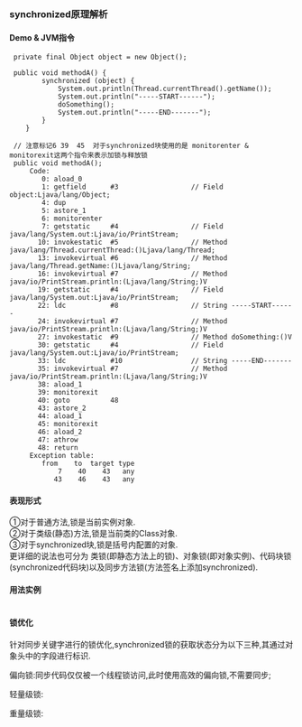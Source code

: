 ### synchronized原理解析

#### Demo & JVM指令
```
 private final Object object = new Object();

 public void methodA() {
        synchronized (object) {
            System.out.println(Thread.currentThread().getName());
            System.out.println("-----START------");
            doSomething();
            System.out.println("-----END-------");
        }
    }
 
 // 注意标记6 39  45  对于synchronized块使用的是 monitorenter & monitorexit这两个指令来表示加锁与释放锁  
 public void methodA();
     Code:
        0: aload_0
        1: getfield      #3                  // Field object:Ljava/lang/Object;
        4: dup
        5: astore_1
        6: monitorenter
        7: getstatic     #4                  // Field java/lang/System.out:Ljava/io/PrintStream;
       10: invokestatic  #5                  // Method java/lang/Thread.currentThread:()Ljava/lang/Thread;
       13: invokevirtual #6                  // Method java/lang/Thread.getName:()Ljava/lang/String;
       16: invokevirtual #7                  // Method java/io/PrintStream.println:(Ljava/lang/String;)V
       19: getstatic     #4                  // Field java/lang/System.out:Ljava/io/PrintStream;
       22: ldc           #8                  // String -----START------
       24: invokevirtual #7                  // Method java/io/PrintStream.println:(Ljava/lang/String;)V
       27: invokestatic  #9                  // Method doSomething:()V
       30: getstatic     #4                  // Field java/lang/System.out:Ljava/io/PrintStream;
       33: ldc           #10                 // String -----END-------
       35: invokevirtual #7                  // Method java/io/PrintStream.println:(Ljava/lang/String;)V
       38: aload_1
       39: monitorexit
       40: goto          48
       43: astore_2
       44: aload_1
       45: monitorexit
       46: aload_2
       47: athrow
       48: return
     Exception table:
        from    to  target type
            7    40    43   any
           43    46    43   any   
```

#### 表现形式  

①对于普通方法,锁是当前实例对象.    
②对于类级(静态)方法,锁是当前类的Class对象.    
③对于synchronized块,锁是括号内配置的对象.  
更详细的说法也可分为 类锁(即静态方法上的锁)、对象锁(即对象实例)、代码块锁(synchronized代码块)以及同步方法锁(方法签名上添加synchronized).
  
#### 用法实例  
```
```
  
#### 锁优化  

针对同步关键字进行的锁优化,synchronized锁的获取状态分为以下三种,其通过对象头中的字段进行标识.  

偏向锁:同步代码仅仅被一个线程锁访问,此时使用高效的偏向锁,不需要同步;    

轻量级锁:  

重量级锁:  
  
  


